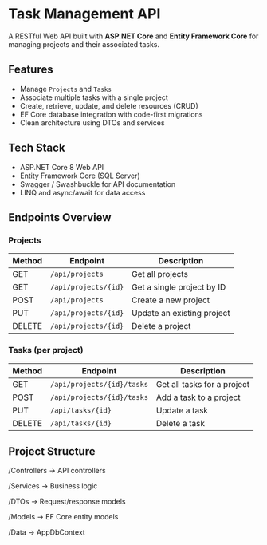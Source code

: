 # Task Management API

A RESTful Web API built with **ASP.NET Core** and **Entity Framework Core** for managing projects and their associated tasks.

## Features

- Manage `Projects` and `Tasks`
- Associate multiple tasks with a single project
- Create, retrieve, update, and delete resources (CRUD)
- EF Core database integration with code-first migrations
- Clean architecture using DTOs and services

## Tech Stack

- ASP.NET Core 8 Web API
- Entity Framework Core (SQL Server)
- Swagger / Swashbuckle for API documentation
- LINQ and async/await for data access

## Endpoints Overview

### Projects

| Method | Endpoint              | Description                   |
|--------|-----------------------|-------------------------------|
| GET    | `/api/projects`       | Get all projects              |
| GET    | `/api/projects/{id}`  | Get a single project by ID    |
| POST   | `/api/projects`       | Create a new project          |
| PUT    | `/api/projects/{id}`  | Update an existing project    |
| DELETE | `/api/projects/{id}`  | Delete a project              |

### Tasks (per project)

| Method | Endpoint                           | Description                     |
|--------|------------------------------------|---------------------------------|
| GET    | `/api/projects/{id}/tasks`         | Get all tasks for a project     |
| POST   | `/api/projects/{id}/tasks`         | Add a task to a project         |
| PUT    | `/api/tasks/{id}`                  | Update a task                   |
| DELETE | `/api/tasks/{id}`                  | Delete a task                   |

## Project Structure

/Controllers → API controllers

/Services → Business logic

/DTOs → Request/response models

/Models → EF Core entity models

/Data → AppDbContext
